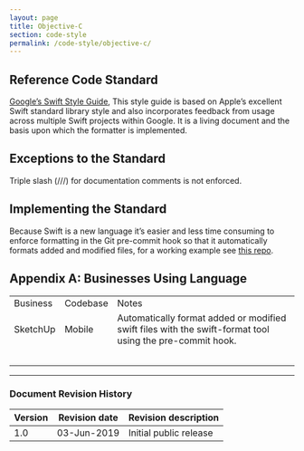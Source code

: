 ```yaml
---
layout: page
title: Objective-C
section: code-style
permalink: /code-style/objective-c/
---
```


## Reference Code Standard

[Google’s Swift Style Guide](https://google.github.io/swift/), This style guide is based on Apple’s excellent Swift standard library style and also incorporates feedback from usage across multiple Swift projects within Google. It is a living document and the basis upon which the formatter is implemented.

## Exceptions to the Standard

Triple slash (///) for documentation comments is not enforced.

## Implementing the Standard

Because Swift is a new language it’s easier and less time consuming to enforce formatting in the Git pre-commit hook so that it automatically formats added and modified files, for a working example see [this repo](https://bitbucket.trimble.tools/projects/SU/repos/mobile_tools/browse).

## Appendix A: Businesses Using Language

<table>
  <tr>
    <td>Business</td>
    <td>Codebase</td>
    <td>Notes</td>
  </tr>
  <tr>
    <td>SketchUp</td>
    <td>Mobile</td>
    <td>Automatically format added or modified swift files with the swift-format tool using the pre-commit hook.</td>
  </tr>
  <tr>
    <td></td>
    <td></td>
    <td></td>
  </tr>
  <tr>
    <td></td>
    <td></td>
    <td></td>
  </tr>
  <tr>
    <td></td>
    <td></td>
    <td></td>
  </tr>
  <tr>
    <td></td>
    <td></td>
    <td></td>
  </tr>
  <tr>
    <td></td>
    <td></td>
    <td></td>
  </tr>
</table>

---
### Document Revision History

| Version | Revision date | Revision description   |
|---------|---------------|------------------------|
| 1.0     | 03-Jun-2019   | Initial public release |